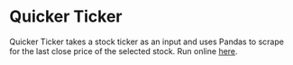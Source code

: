 # Quicker Ticker

Quicker Ticker takes a stock ticker as an input and uses Pandas to scrape for the last close price of the selected stock.
Run online [here](https://code.sololearn.com/czEH7qBSNtu3).
